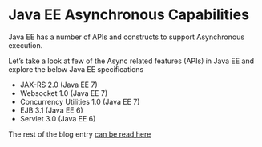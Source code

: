 Java EE Asynchronous Capabilities
=================================

Java EE has a number of APIs and constructs to support Asynchronous execution.

Let’s take a look at few of the Async related features (APIs) in Java EE and explore the below Java EE specifications

- JAX-RS 2.0 (Java EE 7)
- Websocket 1.0 (Java EE 7)
- Concurrency Utilities 1.0 (Java EE 7)
- EJB 3.1 (Java EE 6)
- Servlet 3.0 (Java EE 6)

The rest of the blog entry [can be read here](http://abhirockzz.wordpress.com/2014/07/29/java-ee-asynchronous-constructs-and-capabilities/)
